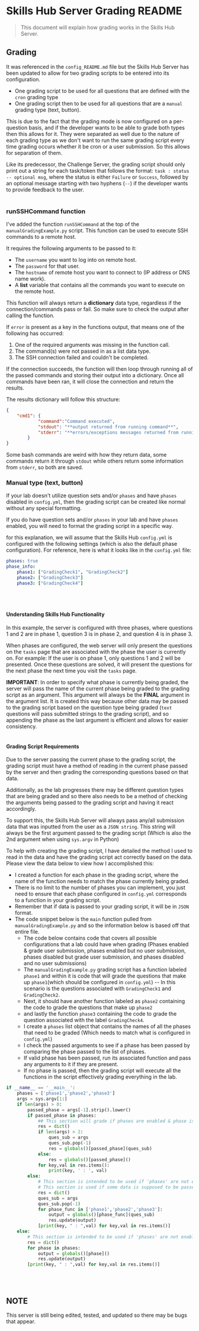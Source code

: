 # Skills Hub Server Grading README
> This document will explain how grading works in the Skills Hub Server.<br>

## Grading

It was referenced in the `config_README.md` file but the Skills Hub Server has been updated to allow for two grading scripts to be entered into its configuration. 
- One grading script to be used for all questions that are defined with the `cron` grading type 
- One grading script then to be used for all questions that are a `manual` grading type (text, button).

This is due to the fact that the grading mode is now configured on a per-question basis, and if the developer wants to be able to grade both types then this allows for it. They were separated as well due to the nature of each grading type as we don't want to run the same grading script every time grading occurs whether it be cron or a user submission. So this allows for separation of them.

Like its predecessor, the Challenge Server, the grading script should only print out a string for each task/token that follows the format: `task : status -- optional msg`, where the status is either `Failure` or `Success`, followed by an optional message starting with two hyphens (`--`) if the developer wants to provide feedback to the user.
<br><br>

### runSSHCommand function

I've added the function `runSSHCommand` at the top of the `manualGradingExample.py` script. This function can be used to execute SSH commands to a remote host.

It requires the following arguments to be passed to it:
- The `username` you want to log into on remote host.
- The `password` for that user.
- The `hostname` of remote host you want to connect to (IP address or DNS name work).
- A **list** variable that contains all the commands you want to execute on the remote host.

This function will always return a **dictionary** data type, regardless if the connection/commands pass or fail. So make sure to check the output after calling the function. 

If `error` is present as a key in the functions output, that means one of the following has occurred:
1. One of the required arguments was missing in the function call. 
2. The command(s) were not passed in as a list data type.
3. The SSH connection failed and couldn't be completed.

If the connection succeeds, the function will then loop through running all of the passed commands and storing their output into a dictionary. Once all commands have been ran, it will close the connection and return the results. 

The results dictionary will follow this structure:

```json
{
    "cmd1": {
            "command":"Command executed",
            "stdout": "**output returned from running command**",
            "stderr": "**errors/exceptions messages returned from running the command**"
        }
}
```

Some bash commands are weird with how they return data, some commands return it through `stdout` while others return some information from `stderr`, so both are saved.


### Manual type (text, button)

If your lab doesn't utilize question sets and/or `phases` and have `phases` disabled in `config.yml`, then the grading script can be created like normal without any special formatting.

If you do have question sets and/or `phases` in your lab and have `phases` enabled, you will need to format the grading script in a specific way.

for this explanation, we will assume that the Skills Hub `config.yml` is configured with the following settings (which is also the default phase configuration). For reference, here is what it looks like in the `config.yml` file:

```yml
phases: true
phase_info:
    phase1: ["GradingCheck1", "GradingCheck2"]
    phase2: ["GradingCheck3"]
    phase3: ["GradingCheck4"]
```
<br><br>

#### Understanding Skills Hub Functionality 

In this example, the server is configured with three phases, where questions 1 and 2 are in phase 1, question 3 is in phase 2, and question 4 is in phase 3. 

When phases are configured, the web server will only present the questions on the `tasks` page that are associated with the phase the user is currently on. For example: If the user is on phase 1, only questions 1 and 2 will be presented. Once these questions are solved, it will present the questions for the next phase the next time you visit the `tasks` page.

**IMPORTANT**: In order to specify what phase is currently being graded, the server will pass the name of the current phase being graded to the grading script as an argument. This argument will always be the **FINAL** argument in the argument list. It is created this way because other data may be passed to the grading script based on the question type being graded (`text` questions will pass submitted strings to the grading script), and so appending the phase as the last argument is efficient and allows for easier consistency. 
<br><br>

#### Grading Script Requirements

Due to the server passing the current phase to the grading script, the grading script must have a method of reading in the current phase passed by the server and then grading the corresponding questions based on that data.

Additionally, as the lab progresses there may be different question types that are being graded and so there also needs to be a method of checking the arguments being passed to the grading script and having it react accordingly.

To support this, the Skills Hub Server will always pass any/all submission data that was inputted from the user as a `JSON string`. This string will always be the first argument passed to the grading script (Which is also the 2nd argument when using `sys.argv` in Python)

To help with creating the grading script, I have detailed the method I used to read in the data and have the grading script act correctly based on the data. Please view the data below to view how I accomplished this:

- I created a function for each phase in the grading script, where the name of the function needs to match the phase currently being graded.
- There is no limit to the number of phases you can implement, you just need to ensure that each phase configured in `config.yml` corresponds to a function in your grading script.
- Remember that if data is passed to your grading script, it will be in `JSON` format.
- The code snippet below is the `main` function pulled from `manualGradingExample.py` and so the information below is based off that entire file.
    - The code below contains code that covers all possible configurations that a lab could have when grading (Phases enabled & grade user submission, phases enabled but no user submission, phases disabled but grade user submission, and phases disabled and no user submissions)
    - The `manualGradingExample.py` grading script has a function labeled `phase1` and within it is code that will grade the questions that make up `phase1`(which should be configured in `config.yml`) -- In this scenario is the questions associated with `GradingCheck1` and `GradingCheck2`.
    - Next, it should have another function labeled as `phase2` containing the code to grade the questions that make up `phase2`
    - and lastly the function `phase3` containing the code to grade the question associated with the label `GradingCheck4`.
    - I create a `phases` list object that contains the names of all the phases that need to be graded (Which needs to match what is configured in `config.yml`)
    - I check the passed arguments to see if a phase has been passed by comparing the phase passed to the list of phases.
    - If valid phase has been passed, run its associated function and pass any arguments to it if they are present.
    - If no phase is passed, then the grading script will execute all the functions in the script effectively grading everything in the lab.


```python
if __name__ == '__main__':
    phases = ['phase1','phase2','phase3']
    args = sys.argv[1:]
    if len(args) > 0:
        passed_phase = args[-1].strip().lower()
        if passed_phase in phases:
            ## This section will grade if phases are enabled & phase is read in correctly.
            res = dict()
            if len(args) > 2:
                ques_sub = args
                ques_sub.pop(-1)
                res = globals()[passed_phase](ques_sub)
            else:
                res = globals()[passed_phase]()
            for key,val in res.items():
                print(key, ' : ', val)
        else:
            # This section is intended to be used if 'phases' are not enabled in server & all grading occurs at once
            # This section is used if some data is supposed to be passed to grading script from SH
            res = dict()
            ques_sub = args
            ques_sub.pop(-1)
            for phase_func in ['phase1','phase2','phase3']:
                output = globals()[phase_func](ques_sub)
                res.update(output)
            [print(key, " : ",val) for key,val in res.items()]
    else:
        # This section is intended to be used if 'phases' are not enabled in server & all grading occurs at once
        res = dict()
        for phase in phases:
            output = globals()[phase]()
            res.update(output)
        [print(key, " : ",val) for key,val in res.items()]
```
<br><br>

## **NOTE**

This server is still being edited, tested, and updated so there may be bugs that appear. 